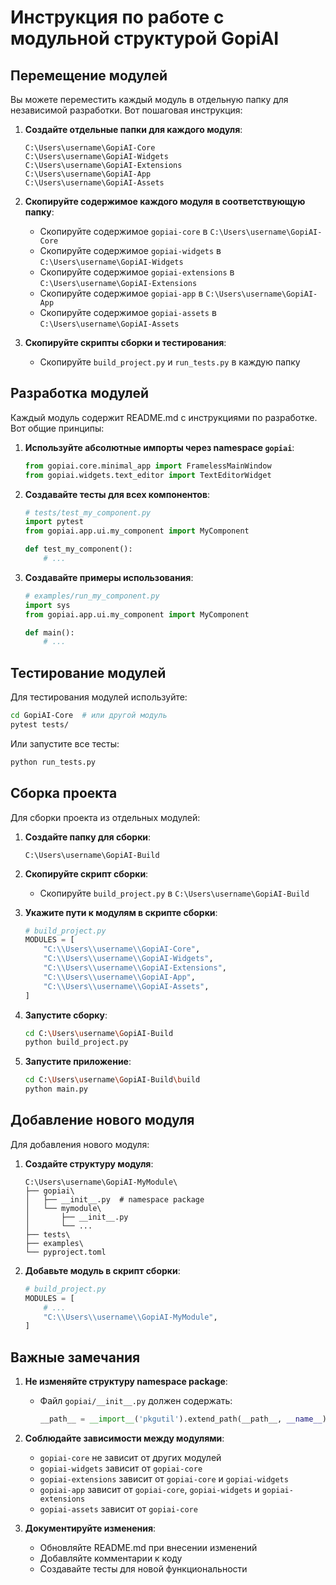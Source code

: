 # Инструкция по работе с модульной структурой GopiAI

## Перемещение модулей

Вы можете переместить каждый модуль в отдельную папку для независимой разработки. Вот пошаговая инструкция:

1. **Создайте отдельные папки для каждого модуля**:
   ```
   C:\Users\username\GopiAI-Core
   C:\Users\username\GopiAI-Widgets
   C:\Users\username\GopiAI-Extensions
   C:\Users\username\GopiAI-App
   C:\Users\username\GopiAI-Assets
   ```

2. **Скопируйте содержимое каждого модуля в соответствующую папку**:
   - Скопируйте содержимое `gopiai-core` в `C:\Users\username\GopiAI-Core`
   - Скопируйте содержимое `gopiai-widgets` в `C:\Users\username\GopiAI-Widgets`
   - Скопируйте содержимое `gopiai-extensions` в `C:\Users\username\GopiAI-Extensions`
   - Скопируйте содержимое `gopiai-app` в `C:\Users\username\GopiAI-App`
   - Скопируйте содержимое `gopiai-assets` в `C:\Users\username\GopiAI-Assets`

3. **Скопируйте скрипты сборки и тестирования**:
   - Скопируйте `build_project.py` и `run_tests.py` в каждую папку

## Разработка модулей

Каждый модуль содержит README.md с инструкциями по разработке. Вот общие принципы:

1. **Используйте абсолютные импорты через namespace `gopiai`**:
   ```python
   from gopiai.core.minimal_app import FramelessMainWindow
   from gopiai.widgets.text_editor import TextEditorWidget
   ```

2. **Создавайте тесты для всех компонентов**:
   ```python
   # tests/test_my_component.py
   import pytest
   from gopiai.app.ui.my_component import MyComponent

   def test_my_component():
       # ...
   ```

3. **Создавайте примеры использования**:
   ```python
   # examples/run_my_component.py
   import sys
   from gopiai.app.ui.my_component import MyComponent

   def main():
       # ...
   ```

## Тестирование модулей

Для тестирования модулей используйте:

```bash
cd GopiAI-Core  # или другой модуль
pytest tests/
```

Или запустите все тесты:

```bash
python run_tests.py
```

## Сборка проекта

Для сборки проекта из отдельных модулей:

1. **Создайте папку для сборки**:
   ```
   C:\Users\username\GopiAI-Build
   ```

2. **Скопируйте скрипт сборки**:
   - Скопируйте `build_project.py` в `C:\Users\username\GopiAI-Build`

3. **Укажите пути к модулям в скрипте сборки**:
   ```python
   # build_project.py
   MODULES = [
       "C:\\Users\\username\\GopiAI-Core",
       "C:\\Users\\username\\GopiAI-Widgets",
       "C:\\Users\\username\\GopiAI-Extensions",
       "C:\\Users\\username\\GopiAI-App",
       "C:\\Users\\username\\GopiAI-Assets",
   ]
   ```

4. **Запустите сборку**:
   ```bash
   cd C:\Users\username\GopiAI-Build
   python build_project.py
   ```

5. **Запустите приложение**:
   ```bash
   cd C:\Users\username\GopiAI-Build\build
   python main.py
   ```

## Добавление нового модуля

Для добавления нового модуля:

1. **Создайте структуру модуля**:
   ```
   C:\Users\username\GopiAI-MyModule\
   ├── gopiai\
   │   ├── __init__.py  # namespace package
   │   └── mymodule\
   │       ├── __init__.py
   │       └── ...
   ├── tests\
   ├── examples\
   └── pyproject.toml
   ```

2. **Добавьте модуль в скрипт сборки**:
   ```python
   # build_project.py
   MODULES = [
       # ...
       "C:\\Users\\username\\GopiAI-MyModule",
   ]
   ```

## Важные замечания

1. **Не изменяйте структуру namespace package**:
   - Файл `gopiai/__init__.py` должен содержать:
     ```python
     __path__ = __import__('pkgutil').extend_path(__path__, __name__)
     ```

2. **Соблюдайте зависимости между модулями**:
   - `gopiai-core` не зависит от других модулей
   - `gopiai-widgets` зависит от `gopiai-core`
   - `gopiai-extensions` зависит от `gopiai-core` и `gopiai-widgets`
   - `gopiai-app` зависит от `gopiai-core`, `gopiai-widgets` и `gopiai-extensions`
   - `gopiai-assets` зависит от `gopiai-core`

3. **Документируйте изменения**:
   - Обновляйте README.md при внесении изменений
   - Добавляйте комментарии к коду
   - Создавайте тесты для новой функциональности
